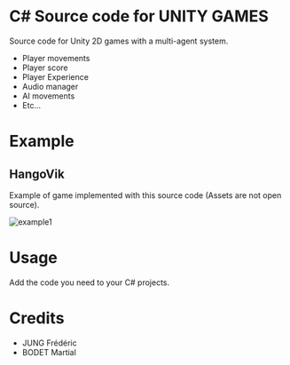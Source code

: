 # C# Source code for UNITY GAMES

Source code for Unity 2D games with a multi-agent system. 

- Player movements
- Player score
- Player Experience
- Audio manager
- AI movements
- Etc...

# Example

## HangoVik

Example of game implemented with this source code (Assets are not open source).

![example1](example/example1.gif)

# Usage

Add the code you need to your C# projects.

# Credits 

- JUNG Frédéric 
- BODET Martial

